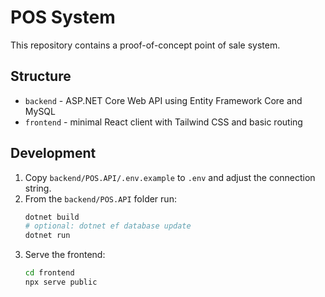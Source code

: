 # POS System

This repository contains a proof-of-concept point of sale system.

## Structure

- `backend` - ASP.NET Core Web API using Entity Framework Core and MySQL
- `frontend` - minimal React client with Tailwind CSS and basic routing

## Development

1. Copy `backend/POS.API/.env.example` to `.env` and adjust the connection string.
2. From the `backend/POS.API` folder run:
   ```bash
   dotnet build
   # optional: dotnet ef database update
   dotnet run
   ```
3. Serve the frontend:
   ```bash
   cd frontend
   npx serve public
   ```
